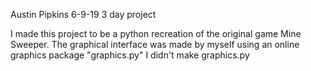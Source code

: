 Austin Pipkins
6-9-19
3 day project


I made this project to be a python recreation of the original game Mine Sweeper.
The graphical interface was made by myself using an online graphics package "graphics.py"
I didn't make graphics.py



